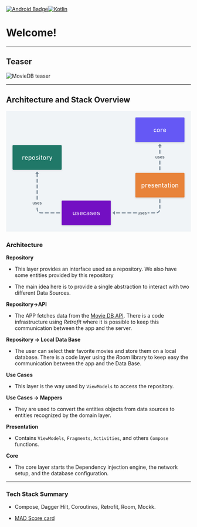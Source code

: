 [![Android Badge](https://img.shields.io/badge/Android-3DDC84?style=for-the-badge&logo=android&logoColor=white)](https://www.android.com/)[![Kotlin](https://img.shields.io/badge/Kotlin-0095D5?&style=for-the-badge&logo=kotlin&logoColor=white)](https://kotlinlang.org/)

# Welcome!

---

## Teaser

![MovieDB teaser](img/teaser.gif)

---

## Architecture and Stack Overview

![Architecture Overview](img/architecture.png)

### Architecture

**Repository**

- This layer provides an interface used as a repository. We also have some entities provided by this repository

- The main idea here is to provide a single abstraction to interact with two different Data Sources.

**Repository->API**

- The APP fetches data from the [Movie DB API](https://www.themoviedb.org). There is a code infrastructure using *Retrofit* where it is possible to keep this communication between the app and the server.

**Repository -> Local Data Base**

- The user can select their favorite movies and store them on a local database. There is a code layer using the *Room* library to keep easy the communication between the app and the Data Base.

**Use Cases**

- This layer is the way used by `ViewModels` to access the repository.

**Use Cases -> Mappers**

- They are used to convert the entities objects from data sources to entities recognized by the domain layer.

**Presentation**

- Contains `ViewModels`, `Fragments`, `Activities`, and others `Compose` functions.

**Core**

- The core layer starts the Dependency injection engine, the network setup, and the database configuration.

---

### Tech Stack Summary

- Compose, Dagger Hilt, Coroutines, Retrofit, Room, Mockk.

- [MAD Score card](https://madscorecard.withgoogle.com/static/img/summary-arrows-no-app-bundle-aeeb43cbb8.svg)
